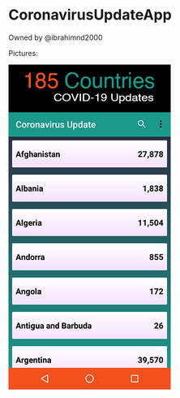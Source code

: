 # CoronavirusUpdateApp
Owned by @ibrahimnd2000

Pictures:

![Picture 1](https://github.com/ibrahimnd2000/CoronavirusUpdateApp/blob/migrationBranch/Images/Screenshot-1.jpg?raw=true)
